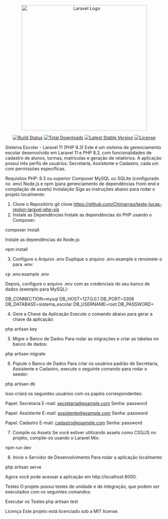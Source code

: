 <p align="center"><a href="https://laravel.com" target="_blank"><img src="https://raw.githubusercontent.com/laravel/art/master/logo-lockup/5%20SVG/2%20CMYK/1%20Full%20Color/laravel-logolockup-cmyk-red.svg" width="400" alt="Laravel Logo"></a></p> <p align="center"> <a href="https://github.com/laravel/framework/actions"><img src="https://github.com/laravel/framework/workflows/tests/badge.svg" alt="Build Status"></a> <a href="https://packagist.org/packages/laravel/framework"><img src="https://img.shields.io/packagist/dt/laravel/framework" alt="Total Downloads"></a> <a href="https://packagist.org/packages/laravel/framework"><img src="https://img.shields.io/packagist/v/laravel/framework" alt="Latest Stable Version"></a> <a href="https://packagist.org/packages/laravel/framework"><img src="https://img.shields.io/packagist/l/laravel/framework" alt="License"></a> </p>
Sistema Escolar - Laravel 11 (PHP 8.3)
Este é um sistema de gerenciamento escolar desenvolvido em Laravel 11 e PHP 8.3, com funcionalidades de cadastro de alunos, turmas, matrículas e geração de relatórios. A aplicação possui três perfis de usuários: Secretaria, Assistente e Cadastro, cada um com permissões específicas.

Requisitos
PHP: 8.3 ou superior
Composer
MySQL ou SQLite (configurado no .env)
Node.js e npm (para gerenciamento de dependências front-end e compilação de assets)
Instalação
Siga as instruções abaixo para rodar o projeto localmente:

1. Clone o Repositório
   git clone https://github.com/Chimarrao/teste-lucas-reolon-laravel-php-sis
2. Instale as Dependências
   Instale as dependências do PHP usando o Composer:

composer install

Instale as dependências do Node.js:

npm install

3. Configure o Arquivo .env
   Duplique o arquivo .env.example e renomeie-o para .env:

cp .env.example .env

Depois, configure o arquivo .env com as credenciais do seu banco de dados (exemplo para MySQL):

DB_CONNECTION=mysql
DB_HOST=127.0.0.1
DB_PORT=3306
DB_DATABASE=sistema_escolar
DB_USERNAME=root
DB_PASSWORD=

4. Gere a Chave da Aplicação
   Execute o comando abaixo para gerar a chave da aplicação:

php artisan key

5. Migre o Banco de Dados
   Para rodar as migrações e criar as tabelas no banco de dados:

php artisan migrate

6. Popule o Banco de Dados
   Para criar os usuários padrão de Secretaria, Assistente e Cadastro, execute o seguinte comando para rodar o seeder:

php artisan db

Isso criará os seguintes usuários com os papéis correspondentes:

Papel: Secretaria
E-mail: secretaria@example.com
Senha: password

Papel: Assistente
E-mail: assistente@example.com
Senha: password

Papel: Cadastro
E-mail: cadastro@example.com
Senha: password

7. Compile os Assets
   Se você estiver utilizando assets como CSS/JS no projeto, compile-os usando o Laravel Mix:

npm run dev

8. Inicie o Servidor de Desenvolvimento
   Para rodar a aplicação localmente:

php artisan serve

Agora você pode acessar a aplicação em http://localhost:8000.

Testes
O projeto possui testes de unidade e de integração, que podem ser executados com os seguintes comandos:

Executar os Testes
php artisan test

Licença
Este projeto está licenciado sob a MIT license.
